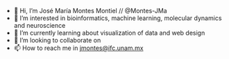 - 👋 Hi, I’m  José María Montes Montiel // @Montes-JMa
- 👀 I’m interested in bioinformatics, machine learning, molecular dynamics and neuroscience
- 🌱 I’m currently learning about visualization of data and web design
- 💞️ I’m looking to collaborate on 
- 📫 How to reach me in jmontes@ifc.unam.mx

<!---
Montes-JMa/Montes-JMa is a ✨ special ✨ repository because its `README.md` (this file) appears on your GitHub profile.
You can click the Preview link to take a look at your changes.
--->
